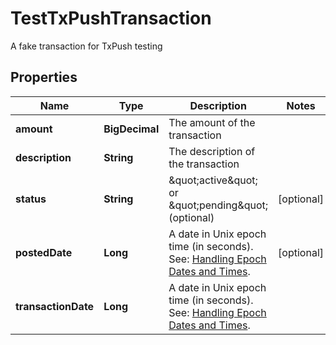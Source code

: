 

# TestTxPushTransaction

A fake transaction for TxPush testing

## Properties

| Name | Type | Description | Notes |
|------------ | ------------- | ------------- | -------------|
|**amount** | **BigDecimal** | The amount of the transaction |  |
|**description** | **String** | The description of the transaction |  |
|**status** | **String** | \&quot;active\&quot; or \&quot;pending\&quot; (optional) |  [optional] |
|**postedDate** | **Long** | A date in Unix epoch time (in seconds). See: [Handling Epoch Dates and Times](https://developer.mastercard.com/open-banking-us/documentation/codes-and-formats/). |  [optional] |
|**transactionDate** | **Long** | A date in Unix epoch time (in seconds). See: [Handling Epoch Dates and Times](https://developer.mastercard.com/open-banking-us/documentation/codes-and-formats/). |  |



